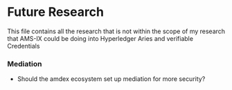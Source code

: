 # Future Research
This file contains all the research that is not within the scope of my research that AMS-IX
could be doing into Hyperledger Aries and verifiable Credentials

### Mediation
- Should the amdex ecosystem set up mediation for more security?
